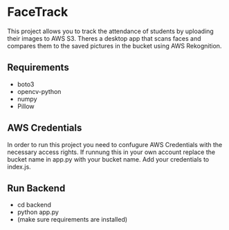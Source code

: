 # FaceTrack

This project allows you to track the attendance of students by uploading their images to AWS S3. Theres a desktop app that scans faces and compares them to the saved pictures in the bucket using AWS Rekognition.

## Requirements

- boto3
- opencv-python
- numpy
- Pillow

## AWS Credentials

In order to run this project you need to confugure AWS Credentials with the necessary access rights.
If runnung this in your own account replace the bucket name in app.py with your bucket name.
Add your credentials to index.js.

## Run Backend

- cd backend
- python app.py
- (make sure requirements are installed)
